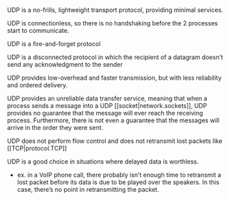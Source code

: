 
UDP is a no-frills, lightweight transport protocol, providing minimal services.

UDP is connectionless, so there is no handshaking before the 2 processes start to communicate.

UDP is a fire-and-forget protocol

UDP is a disconnected protocol in which the recipient of a datagram doesn’t send any acknowledgment to the sender

UDP provides low-overhead and faster transmission, but with less reliability and ordered delivery.

UDP provides an unreliable data transfer service, meaning that when a process sends a message into a UDP [[socket|network.sockets]], UDP provides no guarantee that the message will ever reach the receiving process. Furthermore, there is not even a guarantee that the messages will arrive in the order they were sent.

UDP does not perform flow control and does not retransmit lost packets like [[TCP|protocol.TCP]]

UDP is a good choice in situations where delayed data is worthless. 
- ex. in a VoIP phone call, there probably isn’t enough time to retransmit a lost packet before its data is due to be played over the speakers. In this case, there’s no point in retransmitting the packet.
